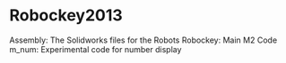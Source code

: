 Robockey2013
============

Assembly: The Solidworks files for the Robots
Robockey: Main M2 Code
m_num: Experimental code for number display
